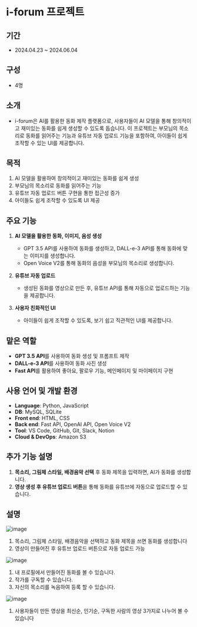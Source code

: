# i-forum 프로젝트

## 기간
- 2024.04.23 ~ 2024.06.04

## 구성
- 4명

## 소개
- i-forum은 AI를 활용한 동화 제작 플랫폼으로, 사용자들이 AI 모델을 통해 창의적이고 재미있는 동화를 쉽게 생성할 수 있도록 돕습니다. 이 프로젝트는 부모님의 목소리로 동화를 읽어주는 기능과 유튜브 자동 업로드 기능을 포함하여, 아이들이 쉽게 조작할 수 있는 UI를 제공합니다.

## 목적
1. AI 모델을 활용하여 창의적이고 재미있는 동화를 쉽게 생성
2. 부모님의 목소리로 동화를 읽어주는 기능
3. 유튜브 자동 업로드 버튼 구현을 통한 접근성 증가
4. 아이들도 쉽게 조작할 수 있도록 UI 제공

## 주요 기능
1. **AI 모델을 활용한 동화, 이미지, 음성 생성**
   - GPT 3.5 API를 사용하여 동화를 생성하고, DALL-e-3 API를 통해 동화에 맞는 이미지를 생성합니다.
   - Open Voice V2를 통해 동화의 음성을 부모님의 목소리로 생성합니다.

2. **유튜브 자동 업로드**
   - 생성된 동화를 영상으로 만든 후, 유튜브 API를 통해 자동으로 업로드하는 기능을 제공합니다.

3. **사용자 친화적인 UI**
   - 아이들이 쉽게 조작할 수 있도록, 보기 쉽고 직관적인 UI를 제공합니다.

## 맡은 역할
- **GPT 3.5 API**를 사용하여 동화 생성 및 프롬프트 제작
- **DALL-e-3 API**를 사용하여 동화 사진 생성
- **Fast API**를 활용하여 좋아요, 팔로우 기능, 메인페이지 및 마이페이지 구현

## 사용 언어 및 개발 환경
- **Language**: Python, JavaScript
- **DB**: MySQL, SQLite
- **Front end**: HTML, CSS
- **Back end**: Fast API, OpenAI API, Open Voice V2
- **Tool**: VS Code, GitHub, Git, Slack, Notion
- **Cloud & DevOps**: Amazon S3

## 추가 기능 설명
1. **목소리, 그림체 스타일, 배경음악 선택** 후 동화 제목을 입력하면, AI가 동화를 생성합니다.
2. **영상 생성 후 유튜브 업로드 버튼**을 통해 동화를 유튜브에 자동으로 업로드할 수 있습니다.

## 설명
![image](https://github.com/user-attachments/assets/8c8c0d19-b7a7-4e29-9b6d-d0384f78bb2d)
1. 목소리, 그림체 스타일, 
배경음악을 선택하고
동화 제목을 쓰면 동화를 생성합니다
2. 영상이 만들어진 후 유튜브 업로드 버튼으로 자동 업로드 가능

![image](https://github.com/user-attachments/assets/0e5c93ab-09f8-46e4-9b0f-90d84246b5d6)
1. 내 프로필에서 
만들어진 동화를 볼 수 있습니다.
2. 작가를 구독할 수 있습니다.
3. 자신의 목소리를 녹음하여 
등록 할 수 있습니다.

![image](https://github.com/user-attachments/assets/32155d01-8fba-4a3a-aa04-8a53a323e35d)
1. 사용자들이  만든 영상을 최신순, 인기순, 구독한 사람의 영상 3가지로 나누어 볼 수 있습니다
